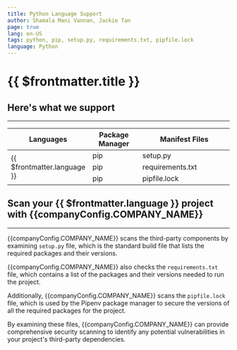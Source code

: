 ```yaml
---
title: Python Language Support
author: Shamala Mani Vannan, Jackie Tan
page: true
lang: en-US
tags: python, pip, setup.py, requirements.txt, pipfile.lock
language: Python
---
```


<script setup>
import LanguageHeader from './components/LanguageHeader.vue'
import { companyConfig } from '../../../config/companyConfig.js'
</script>
<ClientOnly>

# {{ $frontmatter.title }}

<LanguageHeader :language="$frontmatter.language"/>

## Here's what we support

<hr class="thick" />

<table>
    <thead>
        <th>Languages</th>
        <th>Package Manager</th>
        <th>Manifest Files</th>
    </thead>
    <tbody>
        <tr>
            <td rowspan="3">{{ $frontmatter.language }}</td>
            <td width="33.33%">pip</td>
            <td width="100%">setup.py</td>
        </tr>
        <tr>
            <td>pip</td>
            <td>requirements.txt</td>
        </tr>
        <tr>
            <td>pip</td>
            <td>pipfile.lock</td>
        </tr>
    </tbody>
</table>

## Scan your {{ $frontmatter.language }} project with {{companyConfig.COMPANY_NAME}}

<hr class="thick" />

{{companyConfig.COMPANY_NAME}} scans the third-party components by examining `setup.py` file, which is the standard build file that lists the required packages and their versions.

{{companyConfig.COMPANY_NAME}} also checks the `requirements.txt` file, which contains a list of the packages and their versions needed to run the project.

Additionally, {{companyConfig.COMPANY_NAME}} scans the `pipfile.lock` file, which is used by the Pipenv package manager to secure the versions of all the required packages for the project.

By examining these files, {{companyConfig.COMPANY_NAME}} can provide comprehensive security scanning to identify any potential vulnerabilities in your project's third-party dependencies.

<!--@include: ../../parts/maximize-results.md-->

</ClientOnly>

